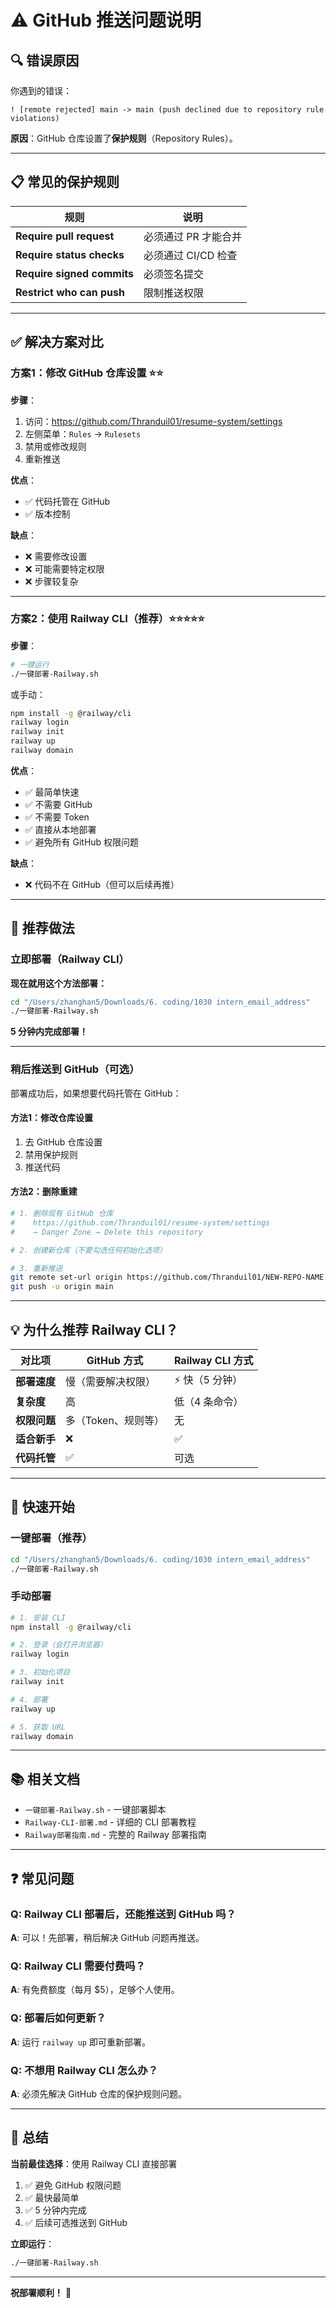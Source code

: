 # ⚠️ GitHub 推送问题说明

## 🔍 错误原因

你遇到的错误：
```
! [remote rejected] main -> main (push declined due to repository rule violations)
```

**原因**：GitHub 仓库设置了**保护规则**（Repository Rules）。

---

## 📋 常见的保护规则

| 规则 | 说明 |
|------|------|
| **Require pull request** | 必须通过 PR 才能合并 |
| **Require status checks** | 必须通过 CI/CD 检查 |
| **Require signed commits** | 必须签名提交 |
| **Restrict who can push** | 限制推送权限 |

---

## ✅ 解决方案对比

### 方案1：修改 GitHub 仓库设置 ⭐⭐

**步骤**：
1. 访问：https://github.com/Thranduil01/resume-system/settings
2. 左侧菜单：`Rules` → `Rulesets`
3. 禁用或修改规则
4. 重新推送

**优点**：
- ✅ 代码托管在 GitHub
- ✅ 版本控制

**缺点**：
- ❌ 需要修改设置
- ❌ 可能需要特定权限
- ❌ 步骤较复杂

---

### 方案2：使用 Railway CLI（推荐）⭐⭐⭐⭐⭐

**步骤**：
```bash
# 一键运行
./一键部署-Railway.sh
```

或手动：
```bash
npm install -g @railway/cli
railway login
railway init
railway up
railway domain
```

**优点**：
- ✅ 最简单快速
- ✅ 不需要 GitHub
- ✅ 不需要 Token
- ✅ 直接从本地部署
- ✅ 避免所有 GitHub 权限问题

**缺点**：
- ❌ 代码不在 GitHub（但可以后续再推）

---

## 🎯 推荐做法

### 立即部署（Railway CLI）

**现在就用这个方法部署：**
```bash
cd "/Users/zhanghan5/Downloads/6. coding/1030 intern_email_address"
./一键部署-Railway.sh
```

**5 分钟内完成部署！**

---

### 稍后推送到 GitHub（可选）

部署成功后，如果想要代码托管在 GitHub：

#### 方法1：修改仓库设置
1. 去 GitHub 仓库设置
2. 禁用保护规则
3. 推送代码

#### 方法2：删除重建
```bash
# 1. 删除现有 GitHub 仓库
#    https://github.com/Thranduil01/resume-system/settings
#    → Danger Zone → Delete this repository

# 2. 创建新仓库（不要勾选任何初始化选项）

# 3. 重新推送
git remote set-url origin https://github.com/Thranduil01/NEW-REPO-NAME.git
git push -u origin main
```

---

## 💡 为什么推荐 Railway CLI？

| 对比项 | GitHub 方式 | Railway CLI 方式 |
|--------|------------|-----------------|
| **部署速度** | 慢（需要解决权限） | ⚡ 快（5 分钟） |
| **复杂度** | 高 | 低（4 条命令） |
| **权限问题** | 多（Token、规则等） | 无 |
| **适合新手** | ❌ | ✅ |
| **代码托管** | ✅ | 可选 |

---

## 🚀 快速开始

### 一键部署（推荐）
```bash
cd "/Users/zhanghan5/Downloads/6. coding/1030 intern_email_address"
./一键部署-Railway.sh
```

### 手动部署
```bash
# 1. 安装 CLI
npm install -g @railway/cli

# 2. 登录（会打开浏览器）
railway login

# 3. 初始化项目
railway init

# 4. 部署
railway up

# 5. 获取 URL
railway domain
```

---

## 📚 相关文档

- `一键部署-Railway.sh` - 一键部署脚本
- `Railway-CLI-部署.md` - 详细的 CLI 部署教程
- `Railway部署指南.md` - 完整的 Railway 部署指南

---

## ❓ 常见问题

### Q: Railway CLI 部署后，还能推送到 GitHub 吗？
**A**: 可以！先部署，稍后解决 GitHub 问题再推送。

### Q: Railway CLI 需要付费吗？
**A**: 有免费额度（每月 $5），足够个人使用。

### Q: 部署后如何更新？
**A**: 运行 `railway up` 即可重新部署。

### Q: 不想用 Railway CLI 怎么办？
**A**: 必须先解决 GitHub 仓库的保护规则问题。

---

## 🎉 总结

**当前最佳选择**：使用 Railway CLI 直接部署

1. ✅ 避免 GitHub 权限问题
2. ✅ 最快最简单
3. ✅ 5 分钟内完成
4. ✅ 后续可选推送到 GitHub

**立即运行**：
```bash
./一键部署-Railway.sh
```

---

**祝部署顺利！** 🚀

